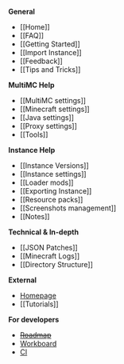 **General**

* [[Home]]
* [[FAQ]]
* [[Getting Started]]
* [[Import Instance]]
* [[Feedback]]
* [[Tips and Tricks]]

**MultiMC Help**

* [[MultiMC settings]]
* [[Minecraft settings]]
* [[Java settings]]
* [[Proxy settings]]
* [[Tools]]

**Instance Help**

* [[Instance Versions]]
* [[Instance settings]]
* [[Loader mods]]
* [[Exporting Instance]]
* [[Resource packs]]
* [[Screenshots management]]
* [[Notes]]

**Technical & In-depth**

* [[JSON Patches]]
* [[Minecraft Logs]]
* [[Directory Structure]]

**External**

* [Homepage](http://multimc.org)
* [[Tutorials]]

**For developers**

* ~~[Roadmap](https://www.pivotaltracker.com/s/projects/869353)~~
* [Workboard](https://waffle.io/multimc/multimc5)
* [CI](http://ci.multimc.org/)